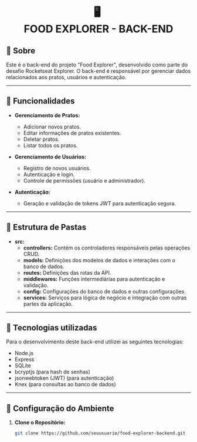 <h1 align="center">
  🖥️ ​<br>FOOD EXPLORER - BACK-END
</h1>

## 🌟 Sobre

Este é o back-end do projeto "Food Explorer", desenvolvido como parte do desafio Rocketseat Explorer. O back-end é responsável por gerenciar dados relacionados aos pratos, usuários e autenticação.

---

## 🚀 Funcionalidades

- **Gerenciamento de Pratos:**
  - Adicionar novos pratos.
  - Editar informações de pratos existentes.
  - Deletar pratos.
  - Listar todos os pratos.

- **Gerenciamento de Usuários:**
  - Registro de novos usuários.
  - Autenticação e login.
  - Controle de permissões (usuário e administrador).

- **Autenticação:**
  - Geração e validação de tokens JWT para autenticação segura.

---

## 📂 Estrutura de Pastas

- **src:**
  - **controllers:** Contém os controladores responsáveis pelas operações CRUD.
  - **models:** Definições dos modelos de dados e interações com o banco de dados.
  - **routes:** Definições das rotas da API.
  - **middlewares:** Funções intermediárias para autenticação e validação.
  - **config:** Configurações do banco de dados e outras configurações.
  - **services:** Serviços para lógica de negócio e integração com outras partes da aplicação.

---

## 💼 Tecnologias utilizadas

Para o desenvolvimento deste back-end utilizei as seguintes tecnologias:

- Node.js
- Express
- SQLite
- bcryptjs (para hash de senhas)
- jsonwebtoken (JWT) (para autenticação)
- Knex (para consultas ao banco de dados)

---

## 🔧 Configuração do Ambiente

1. **Clone o Repositório:**

   ```bash
   git clone https://github.com/seuusuario/food-explorer-backend.git
